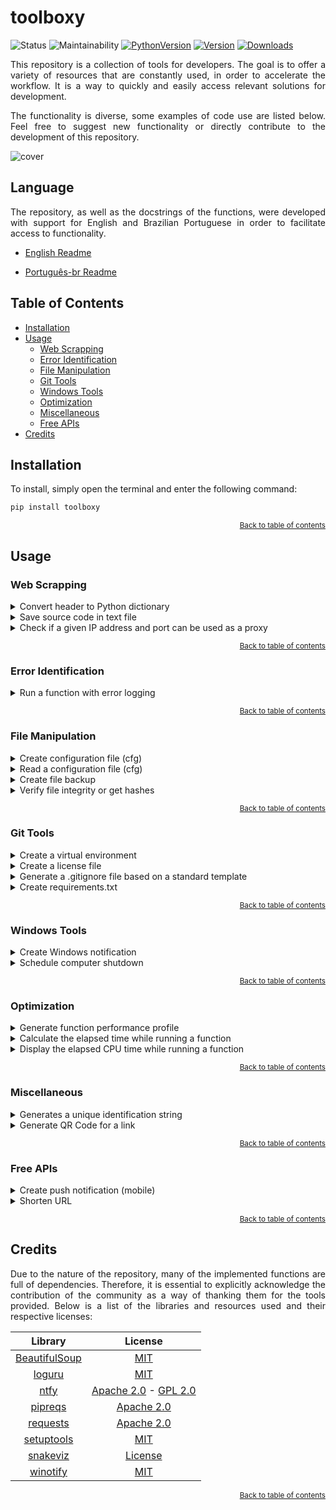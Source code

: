 <div align="left">

# toolboxy

![Status](https://img.shields.io/badge/status-active-brightgree)
![Maintainability](https://img.shields.io/codeclimate/maintainability/Lima-e-Silva/toolboxy?logo=codeclimate)
[![PythonVersion](https://img.shields.io/pypi/pyversions/toolboxy)](https://www.python.org/downloads/)
[![Version](https://img.shields.io/pypi/v/toolboxy)](https://pypi.org/project/toolboxy/)
[![Downloads](https://static.pepy.tech/badge/toolboxy)](https://pepy.tech/project/toolboxy)

<p align="justify">
This repository is a collection of tools for developers. The goal is to offer a variety of resources that are constantly used, in order to accelerate the workflow. It is a way to quickly and easily access relevant solutions for development.
</p>

<p align="justify">
The functionality is diverse, some examples of code use are listed below. Feel free to suggest new functionality or directly contribute to the development of this repository.
</p>

![cover](https://github.com/Lima-e-Silva/toolboxy/blob/main/misc/cover.png)

</div>

## Language

<p align="justify">
   The repository, as well as the docstrings of the functions, were developed with support for English and Brazilian Portuguese in order to facilitate access to functionality.
</p>

- [English Readme](https://github.com/Lima-e-Silva/toolboxy/blob/main/README.md)

- [Português-br Readme](https://github.com/Lima-e-Silva/toolboxy/blob/main/README.pt-br.md)

## Table of Contents

- [Installation](#installation)
- [Usage](#usage)
  - [Web Scrapping](#web-scrapping)
  - [Error Identification](#error-identification)
  - [File Manipulation](#file-manipulation)
  - [Git Tools](#git-tools)
  - [Windows Tools](#windows-tools)
  - [Optimization](#optimization)
  - [Miscellaneous](#miscellaneous)
  - [Free APIs](#free-apis)
- [Credits](#credits)


## Installation

To install, simply open the terminal and enter the following command:
```cmd
pip install toolboxy
```

<div align='right'>

<sup>[Back to table of contents](#table-of-contents)</sup>

</div>

## Usage

### Web Scrapping
<details>
 <summary>Convert header to Python dictionary</summary>
 
 ```python
import toolboxy

headers = """sec-ch-ua-platform: "Windows"
sec-fetch-dest: document
sec-fetch-mode: navigate
sec-fetch-site: same-origin
user-agent: Mozilla/5.0 (Windows NT 10.0; Win64; x64) AppleWebKit/537.36 (KHTML, like Gecko) Chrome/108.0.0.0 Safari/537.36"""

headers_dict = toolboxy.chrome2dict(headers_str=headers)
```

</details>

 <details>
 <summary>Save source code in text file</summary>
 
 ```python
import toolboxy

url = 'https://raw.githubusercontent.com/Lima-e-Silva/toolboxy/main/README.md'

toolboxy.html2txt(url=url, output_path='Github-toolboxy.txt')
 ```
 </details>

<details>
 <summary>Check if a given IP address and port can be used as a proxy</summary>
 
 ```python
 import toolboxy
 
 # IP addresses and respective ports can be found here: "https://free-proxy-list.net"
 ip = '80.252.5.34'
 port = '7001'
 
 if toolboxy.verify_proxy(ip=ip, port=port):
    print('IP and port are functional!')
  ```
 </details>

<div align='right'>

<sup>[Back to table of contents](#table-of-contents)</sup>

</div>

### Error Identification
 
 <details>
 <summary>Run a function with error logging</summary>
 
 ```python
 import toolboxy
 
 # Function that is experiencing errors
 def foo(a,b):
    return a/b
 
 toolboxy.debug_function(foo, a=1, b=0, output='logfile')
```
</details>

<div align='right'>

<sup>[Back to table of contents](#table-of-contents)</sup>

</div>

### File Manipulation
 
 <details>
 <summary>Create configuration file (cfg)</summary>
 
 ```python
 import toolboxy
 
 config_dict = {
    'section': {
        'A': '1',
        'B': '2'
    }
 }
 
 toolboxy.create_cfg(file='config.cfg', cfg_dict=config_dict)
 ```
 </details>

<details>
 <summary>Read a configuration file (cfg)</summary>
 
 ```python
 import toolboxy
 
 config_dict = toolboxy.read_cfg(file='config.cfg')

 ```
 </details>

<details>
 <summary>Create file backup</summary>
 
 ```python
import toolboxy

toolboxy.backup(file='important_file.txt',
                output_path='backups/security_copies')
```
</details>

<details>
 <summary>Verify file integrity or get hashes</summary>
 
 ```python
 import toolboxy

if toolboxy.check_hash('file.txt', 'backup.txt'):
    print('Integrity Verified')

file_hash = toolboxy.check_hash('file.txt')
```
</details>

<div align='right'>

<sup>[Back to table of contents](#table-of-contents)</sup>

</div>


### Git Tools
 
 <details>
 <summary>Create a virtual environment</summary>
 
 ```python
 import toolboxy

toolboxy.create_env()
```
</details>

<details>
 <summary>Create a license file</summary>
 
 ```python
 import toolboxy

toolboxy.license(license_type='MIT', name='Luiz Paulo Lima e Silva')

 ```
 </details>

 <details>
 <summary>Generate a .gitignore file based on a standard template</summary>
 
 ```python
 import toolboxy

toolboxy.git_ignore(folders=['personal-folder'], extensions=['xlsx', 'pdf'])
```
 </details>

 <details>
 <summary>Create requirements.txt</summary>
 
 ```python
 import toolboxy

toolboxy.requirements()
 ```
 </details>

 <div align='right'>

<sup>[Back to table of contents](#table-of-contents)</sup>

</div>

### Windows Tools
 
 <details>
 <summary>Create Windows notification</summary>
 
 ```python
 import toolboxy

toolboxy.notify(
    id='toolboxy',
    title='Demonstration',
    message='This notification is merely a demonstration',
    buttons={'Open link': 'https://github.com/Lima-e-Silva/toolboxy/'},
    sound=True,
    audio_loop=False)
```
</details>

<details>
 <summary>Schedule computer shutdown</summary>
 
 ```python
import toolboxy

toolboxy.shutdown(time=3600, message="Time to sleep Zzz...")
```
</details>

<div align='right'>

<sup>[Back to table of contents](#table-of-contents)</sup>

</div>

### Optimization
 
 <details>
 <summary>Generate function performance profile</summary>
 
 ```python
 import toolboxy

def foo(x, y=3):
    for n in range(x):
        print(n**y)

toolboxy.prof('output', foo, 100, y=2)
```
</details>

<details>
 <summary>Calculate the elapsed time while running a function</summary>
 
 ```python
 import toolboxy

def foo(n):
    values = list()
    for i in range(n):
        for _ in range(i):
            values.append(i)
    print(values)

print(toolboxy.elapsed_clocktime(foo, 100))

```
</details>

<details>
 <summary>Display the elapsed CPU time while running a function</summary>
 
 ```python
 import toolboxy

def foo(n):
    values = list()
    for i in range(n):
        for _ in range(i):
            values.append(i)
    print(values)

toolboxy.elapsed_cputime(foo, 100)
```
</details>

<div align='right'>

<sup>[Back to table of contents](#table-of-contents)</sup>

</div>

### Miscellaneous
 
 <details>
 <summary>Generates a unique identification string</summary>
 
 ```python
import toolboxy

id = toolboxy.unique_id(length=6,
                        letters=True,
                        numbers=True,
                        lower_case=False,
                        blocks=4)

# Example output: 0AMKPJ-LITCGF-N5A1LM-TCSHZF
```
</details>

<details>
 <summary>Generate QR Code for a link</summary>
 
 ```python
 import toolboxy

toolboxy.QRcode(url='https://github.com/Lima-e-Silva/toolboxy/',
                size=150,
                output='My QR Code')

```
</details>

<div align='right'>

<sup>[Back to table of contents](#table-of-contents)</sup>

</div>

### Free APIs
 
  <details>
 <summary>Create push notification (mobile)</summary>
 
 ```python
 import toolboxy

TOPIC = 'notifications'  # More information here: https://ntfy.sh

toolboxy.smartphone_notify(topic=TOPIC,
                           message='This is a demonstration notification',
                           title='Test Notification')
```
</details>

<details>
 <summary>Shorten URL</summary>
 
 ```python
 import toolboxy

url = 'https://www.google.com.br'

if short:= toolboxy.short_url(url):
    print(short)

# Example Output: https://gotiny.cc/xr4cs6
```
</details>

<div align='right'>

<sup>[Back to table of contents](#table-of-contents)</sup>

</div>

## Credits

<p align="justify">
Due to the nature of the repository, many of the implemented functions are full of dependencies. Therefore, it is essential to explicitly acknowledge the contribution of the community as a way of thanking them for the tools provided. Below is a list of the libraries and resources used and their respective licenses:
</p>

|   Library   | License |
|:--------------:|:-------:|
| [BeautifulSoup](https://www.crummy.com/software/BeautifulSoup/) |   [MIT](https://www.crummy.com/software/BeautifulSoup/)   |
| [loguru](https://github.com/Delgan/loguru) | [MIT](https://github.com/Delgan/loguru/blob/master/LICENSE) |
| [ntfy](https://github.com/binwiederhier/ntfy) | [Apache 2.0](https://github.com/binwiederhier/ntfy/blob/main/LICENSE) - [GPL 2.0](https://github.com/binwiederhier/ntfy/blob/main/LICENSE.GPLv2) |
| [pipreqs](https://github.com/bndr/pipreqs) | [Apache 2.0](https://github.com/bndr/pipreqs/blob/master/LICENSE) |
| [requests](https://github.com/psf/requests) | [Apache 2.0](https://github.com/psf/requests/blob/main/LICENSE) |
| [setuptools](https://github.com/pypa/setuptools) | [MIT](https://github.com/pypa/setuptools/blob/main/LICENSE) |
| [snakeviz](https://github.com/jiffyclub/snakeviz) | [License](https://github.com/jiffyclub/snakeviz/blob/master/LICENSE.txt) |
| [winotify](https://github.com/versa-syahptr/winotify) | [MIT](https://github.com/versa-syahptr/winotify/blob/master/LICENSE) |

<div align='right'>

<sup>[Back to table of contents](#table-of-contents)</sup>

</div>